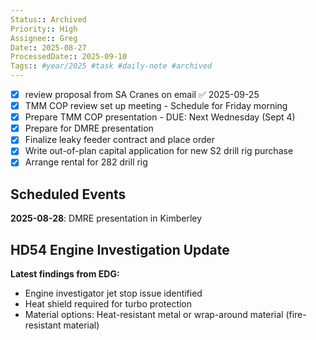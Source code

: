 ```yaml
---
Status:: Archived
Priority:: High
Assignee:: Greg
Date:: 2025-08-27
ProcessedDate:: 2025-09-10
Tags:: #year/2025 #task #daily-note #archived
---
```


- [x] review proposal from SA Cranes on email ✅ 2025-09-25
- [x]  TMM COP review set up meeting - Schedule for Friday morning
- [x] Prepare TMM COP presentation - DUE: Next Wednesday (Sept 4)
- [x] Prepare for DMRE presentation
- [x] Finalize leaky feeder contract and place order
- [x] Write out-of-plan capital application for new S2 drill rig purchase
- [x] Arrange rental for 282 drill rig

## Scheduled Events

**2025-08-28**: DMRE presentation in Kimberley

## HD54 Engine Investigation Update

**Latest findings from EDG:**
- Engine investigator jet stop issue identified
- Heat shield required for turbo protection
- Material options: Heat-resistant metal or wrap-around material (fire-resistant material)